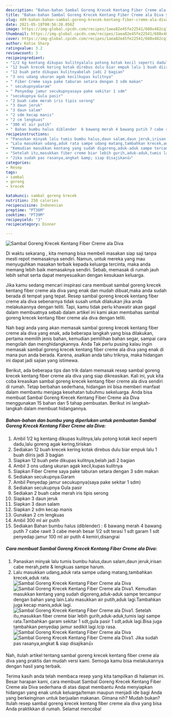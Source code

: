 ```yaml
---
description: "Bahan-bahan Sambal Goreng Krecek Kentang Fiber Creme ala Diva yang nikmat Untuk Jualan"
title: "Bahan-bahan Sambal Goreng Krecek Kentang Fiber Creme ala Diva yang nikmat Untuk Jualan"
slug: 489-bahan-bahan-sambal-goreng-krecek-kentang-fiber-creme-ala-diva-yang-nikmat-untuk-jualan
date: 2021-05-18T00:56:28.056Z
image: https://img-global.cpcdn.com/recipes/1aea82e45fe22541/680x482cq70/sambal-goreng-krecek-kentang-fiber-creme-ala-diva-foto-resep-utama.jpg
thumbnail: https://img-global.cpcdn.com/recipes/1aea82e45fe22541/680x482cq70/sambal-goreng-krecek-kentang-fiber-creme-ala-diva-foto-resep-utama.jpg
cover: https://img-global.cpcdn.com/recipes/1aea82e45fe22541/680x482cq70/sambal-goreng-krecek-kentang-fiber-creme-ala-diva-foto-resep-utama.jpg
author: Katie Sharp
ratingvalue: 3.2
reviewcount: 3
recipeingredient:
- "1/2 kg kentang dikupas kulitnyalalu potong kotak kecil seperti dadulalu goreng agak keringtiriskan"
- "12 buah krecek kering kotak direbus dulu biar empuk lalu 1 buah diiris jadi 3 bagian"
- "12 buah pete dikupas kulitnyabelah jadi 2 bagian"
- "3 ons udang ukuran agak kecilkupas kulitnya"
- " Fiber Creme saya pake taburan setara dengan 3 sdm makan"
- " secukupnyaGaram"
- " Penyedap jamur secukupnyasaya pake sekitar 1 sdm"
- "secukupnya Gula pasir"
- "2 buah cabe merah iris tipis serong"
- "3 daun jeruk"
- "3 daun salam"
- "2 sdm kecap manis"
- "2 cm lengkuas"
- "300 ml air putih"
- " Bahan bumbu halus diblender  6 bawang merah 4 bawang putih 7 cabe rawit 3 cabe merah besar 12 sdt terasi 1 sdt garam 1 sdt penyedap jamur 100 ml air putih 4 kemiridisangrai"
recipeinstructions:
- "Panaskan minyak lalu tumis bumbu halus,daun salam,daun jeruk,irisan cabe merah,pete &amp; lengkuas sampe harum."
- "Lalu masukkan udang,aduk rata sampe udang matang,tambahkan krecek,aduk rata."
- "Kemudian masukkan kentang yang sudah digoreng,aduk-aduk sampe tercampur dengan bahan yang lain.Lalu masukkan air putih,aduk lagi.Tambahkan juga kecap manis,aduk lagi."
- "Setelah itu,masukkan fiber creme biar lebih gurih,aduk-aduk,tumis lagi sampe rata.Tambahkan garam sekitar 1 sdt,gula pasir 1 sdt,aduk lagi.Bisa juga tambahkan penyedap jamur sedikit lagi.Icip rasa."
- "Jika sudah pas rasanya,angkat &amp; siap disajikan👍"
categories:
- Resep
tags:
- sambal
- goreng
- krecek

katakunci: sambal goreng krecek 
nutrition: 258 calories
recipecuisine: Indonesian
preptime: "PT36M"
cooktime: "PT39M"
recipeyield: "3"
recipecategory: Dinner

---
```



![Sambal Goreng Krecek Kentang Fiber Creme ala Diva](https://img-global.cpcdn.com/recipes/1aea82e45fe22541/680x482cq70/sambal-goreng-krecek-kentang-fiber-creme-ala-diva-foto-resep-utama.jpg)

Di waktu  sekarang , kita memang bisa membeli masakan siap saji tanpa mesti repot memasaknya sendiri. Namun, untuk mereka yang mau menyuguhkan masakan terbaik kepada keluarga tercinta, maka anda memang lebih baik memasaknya sendiri. Sebab, memasak di rumah jauh lebih sehat serta dapat menyesuaikan dengan kesukaan keluarga.

Jika kamu sedang mencari inspirasi cara membuat sambal goreng krecek kentang fiber creme ala diva yang enak dan mudah dibuat,maka anda sudah berada di tempat yang tepat. Resep sambal goreng krecek kentang fiber creme ala diva  sebenarnya tidak susah untuk dilakukan jika anda melakukannya dengan teliti. Tapi, kamu tidak perlu khawatir akan gagal dalam membuatnya 
sebab dalam artikel ini kami akan membahas sambal goreng krecek kentang fiber creme ala diva dengan teliti.  



Nah bagi anda yang akan memasak sambal goreng krecek kentang fiber creme ala diva yang enak, ada beberapa langkah yang bisa dilakukan, pertama memilih jenis bahan, kemudian pemilihan bahan segar, sampai cara mengolah dan menghidangkannya. Anda Tak perlu pusing kalau ingin memasak sambal goreng krecek kentang fiber creme ala diva yang enak di mana pun anda berada. Karena, asalkan anda  tahu triknya, maka hidangan ini dapat jadi sajian yang istimewa.

Berikut, ada beberapa tips dan trik dalam memasak resep sambal goreng krecek kentang fiber creme ala diva yang siap dikreasikan. Kali ini, yuk kita coba kreasikan sambal goreng krecek kentang fiber creme ala diva sendiri di rumah. Tetap berbahan sederhana, hidangan ini bisa memberi manfaat dalam membantu menjaga kesehatan tubuhmu sekeluarga. Anda bisa membuat Sambal Goreng Krecek Kentang Fiber Creme ala Diva menggunakan 15 bahan dan 5 tahap pembuatan. Berikut ini langkah-langkah dalam membuat hidangannya.

<!--inarticleads1-->

##### Bahan-bahan dan bumbu yang diperlukan untuk pembuatan Sambal Goreng Krecek Kentang Fiber Creme ala Diva:

1. Ambil 1/2 kg kentang dikupas kulitnya,lalu potong kotak kecil seperti dadu,lalu goreng agak kering,tiriskan
1. Sediakan 12 buah krecek kering kotak direbus dulu biar empuk lalu 1 buah diiris jadi 3 bagian
1. Siapkan 12 buah pete dikupas kulitnya,belah jadi 2 bagian
1. Ambil 3 ons udang ukuran agak kecil,kupas kulitnya
1. Siapkan  Fiber Creme saya pake taburan setara dengan 3 sdm makan
1. Sediakan  secukupnya.Garam
1. Ambil  Penyedap jamur secukupnya(saya pake sekitar 1 sdm)
1. Sediakan secukupnya Gula pasir
1. Sediakan 2 buah cabe merah iris tipis serong
1. Siapkan 3 daun jeruk
1. Siapkan 3 daun salam
1. Siapkan 2 sdm kecap manis
1. Gunakan 2 cm lengkuas
1. Ambil 300 ml air putih
1. Sediakan  Bahan bumbu halus (diblender) : 6 bawang merah 4 bawang putih 7 cabe rawit 3 cabe merah besar 1/2 sdt terasi 1 sdt garam 1 sdt penyedap jamur 100 ml air putih 4 kemiri,disangrai




<!--inarticleads2-->

##### Cara membuat Sambal Goreng Krecek Kentang Fiber Creme ala Diva:

1. Panaskan minyak lalu tumis bumbu halus,daun salam,daun jeruk,irisan cabe merah,pete &amp; lengkuas sampe harum.
1. Lalu masukkan udang,aduk rata sampe udang matang,tambahkan krecek,aduk rata.
<img src="//assets-global.cpcdn.com/assets/icons/button_play-2c75c40dde080a61004c1f40b05d8f140eaff45d7e9e6481dc71c63d2e7c4909.png" alt="Sambal Goreng Krecek Kentang Fiber Creme ala Diva"><img src="//assets-global.cpcdn.com/assets/icons/button_play-2c75c40dde080a61004c1f40b05d8f140eaff45d7e9e6481dc71c63d2e7c4909.png" alt="Sambal Goreng Krecek Kentang Fiber Creme ala Diva">1. Kemudian masukkan kentang yang sudah digoreng,aduk-aduk sampe tercampur dengan bahan yang lain.Lalu masukkan air putih,aduk lagi.Tambahkan juga kecap manis,aduk lagi.
<img src="//assets-global.cpcdn.com/assets/icons/button_play-2c75c40dde080a61004c1f40b05d8f140eaff45d7e9e6481dc71c63d2e7c4909.png" alt="Sambal Goreng Krecek Kentang Fiber Creme ala Diva">1. Setelah itu,masukkan fiber creme biar lebih gurih,aduk-aduk,tumis lagi sampe rata.Tambahkan garam sekitar 1 sdt,gula pasir 1 sdt,aduk lagi.Bisa juga tambahkan penyedap jamur sedikit lagi.Icip rasa.
<img src="//assets-global.cpcdn.com/assets/icons/button_play-2c75c40dde080a61004c1f40b05d8f140eaff45d7e9e6481dc71c63d2e7c4909.png" alt="Sambal Goreng Krecek Kentang Fiber Creme ala Diva"><img src="//assets-global.cpcdn.com/assets/icons/button_play-2c75c40dde080a61004c1f40b05d8f140eaff45d7e9e6481dc71c63d2e7c4909.png" alt="Sambal Goreng Krecek Kentang Fiber Creme ala Diva">1. Jika sudah pas rasanya,angkat &amp; siap disajikan👍




Nah, itulah artikel tentang  sambal goreng krecek kentang fiber creme ala diva  yang praktis dan mudah versi kami. Semoga kamu bisa melakukannya dengan hasil yang terbaik. 

Terima kasih anda telah membaca resep yang kita tampilkan di halaman ini. Besar harapan kami, cara membuat  Sambal Goreng Krecek Kentang Fiber Creme ala Diva sederhana di atas dapat membantu Anda menyiapkan hidangan yang enak untuk keluarga/teman maupun menjadi ide bagi Anda yang berkeinginan untuk berjualan makanan. Gimana nih? Mudah bukan? Itulah resep sambal goreng krecek kentang fiber creme ala diva yang bisa Anda praktikkan di rumah. Selamat mencoba!

